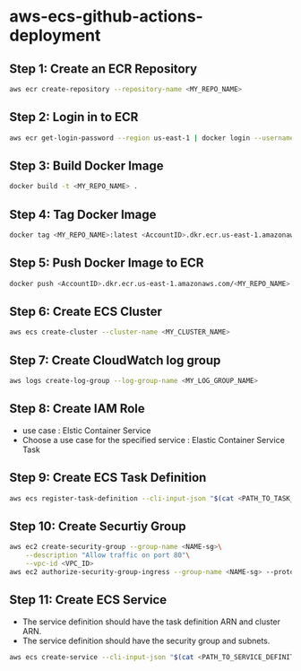 # aws-ecs-github-actions-deployment

## Step 1: Create an ECR Repository
```bash
aws ecr create-repository --repository-name <MY_REPO_NAME>
```

## Step 2: Login in to ECR
```bash
aws ecr get-login-password --region us-east-1 | docker login --username AWS --password-stdin <AccountID>.dkr.ecr.us-east-1.amazonaws.com
```

## Step 3: Build Docker Image
```bash
docker build -t <MY_REPO_NAME> .
```

## Step 4: Tag Docker Image
```bash
docker tag <MY_REPO_NAME>:latest <AccountID>.dkr.ecr.us-east-1.amazonaws.com/<MY_REPO_NAME>:latest
```

## Step 5: Push Docker Image to ECR
```bash
docker push <AccountID>.dkr.ecr.us-east-1.amazonaws.com/<MY_REPO_NAME>:latest
```

## Step 6: Create ECS Cluster
```bash
aws ecs create-cluster --cluster-name <MY_CLUSTER_NAME>
```

## Step 7: Create CloudWatch log group
```bash
aws logs create-log-group --log-group-name <MY_LOG_GROUP_NAME>
```
## Step 8: Create IAM Role
 - use case : Elstic Container Service 
 - Choose a use case for the specified service : Elastic Container Service Task

## Step 9: Create ECS Task Definition
```bash
aws ecs register-task-definition --cli-input-json "$(cat <PATH_TO_TASK_DEFINiTION>)"
```
## Step 10: Create Securtiy Group
```bash
aws ec2 create-security-group --group-name <NAME-sg>\
    --description "Allow traffic on port 80"\
    --vpc-id <VPC_ID>
aws ec2 authorize-security-group-ingress --group-name <NAME-sg> --protocol tcp --port 80 --cidr 0.0.0.0/0
```
## Step 11: Create ECS Service
- The service definition should have the task definition ARN and cluster ARN.
- The service definition should have the security group and subnets.
```bash
aws ecs create-service --cli-input-json "$(cat <PATH_TO_SERVICE_DEFINITION>)"
```